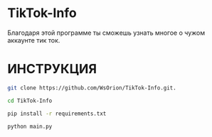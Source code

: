 # TikTok-Info
Благодаря этой программе ты сможешь узнать многое о чужом аккаунте тик ток.


# ИНСТРУКЦИЯ 

```bash
git clone https://github.com/WsOrion/TikTok-Info.git.
```
```bash
cd TikTok-Info
```
```bash
pip install -r requirements.txt
```
```bash
python main.py
```
